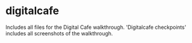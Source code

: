 ﻿# digitalcafe
 Includes all files for the Digital Cafe walkthrough.
 'Digitalcafe checkpoints' includes all screenshots of the walkthrough.
